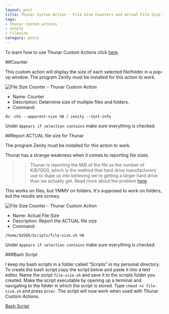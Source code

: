 ```yaml
---
layout: post
title: Thunar Custom Action - File Size Counters and Actual File Size for Linux
tags:
- thunar custom actions
- zenity
- filesize
category: posts
---
```

To learn how to use Thunar Custom Actions click [here](https://birchwell.github.io/posts/thunar-custom-actions-tutorial-convert-video-to-avi/).

##Counter

This custom action will display the size of each selected file/folder in a pop-up window. The program Zenity must be installed for this action to work.

![File Size Counter - Thunar Custom Action](http://i.imgur.com/yvdoHyX.png)

* Name: Counter
* Description: Determine size of multiple files and folders.
* Command: 

`du -chs --apparent-size %N | zenity --text-info`

Under `Appears if selection contains` make sure everything is checked.

##Report ACTUAL file size for Thunar

The program Zenity must be installed for this action to work.

Thunar has a strange weakness when it comes to reporting file sizes.

>>Thunar is reporting the MiB of the file as the number of KiB/1000, which is the method that hard drive manufacturers use to dupe us into believing we're getting a larger hard drive than we actually get.  Read more about the problem [here](http://pclosmag.com/html/Issues/201307/page01.html).

This works on files, but YMMV on folders. It's supposed to work on folders, but the results are screwy.

![File Size Counter - Thunar Custom Action](http://i.imgur.com/76KBJlX.png)

* Name: Actual File Size
* Description: Report the ACTUAL file size
* Command: 

`/home/$USER/Scripts/file-size.sh %N`

Under `Appears if selection contains` make sure everything is checked.

###Bash Script

I keep my bash scripts in a folder called “Scripts” in my personal directory. To create the bash script copy the script below and paste it into a text editor. Name the script `file-size.sh` and save it to the scripts folder you created. Make the script executable by opening up a terminal and navigating to the folder in which the script is stored. Type `chmod +x file-size.sh` and press `Enter`. The script will now work when used with Thunar Custom Actions.

[Bash Script](https://gist.github.com/Birchwell/e1dcb5055cfea83b8f28)
